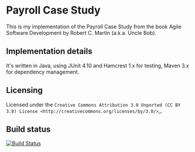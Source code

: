 Payroll Case Study
==================

This is my implementation of the Payroll Case Study from the book Agile Software
Development by Robert C. Martin (a.k.a. Uncle Bob).

Implementation details
----------------------

It's written in Java, using JUnit 4.10 and Hamcrest 1.x for testing, Maven 3.x for dependency management.

Licensing
---------
Licensed under the `Creative Commons Attribution 3.0 Unported (CC BY 3.0) License
<http://creativecommons.org/licenses/by/3.0/>`_.

Build status
-------------
[![Build Status](https://travis-ci.org/Ookami86/payroll-casestudy.png?branch=master)](https://travis-ci.org/Ookami86/payroll-casestudy)
